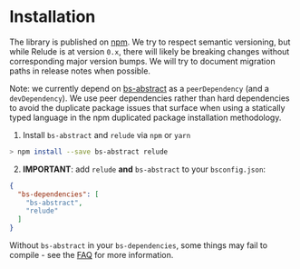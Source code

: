 # Installation

The library is published on [npm](https://www.npmjs.com/package/relude). We try to respect semantic versioning, but while Relude is at version `0.x`, there will likely be breaking changes without corresponding major version bumps.  We will try to document migration paths in release notes when possible.

Note: we currently depend on [bs-abstract](https://github.com/Risto-Stevcev/bs-abstract) as a `peerDependency` (and a `devDependency`).  We use peer dependencies rather than hard dependencies to avoid
the duplicate package issues that surface when using a statically typed language in the npm duplicated package installation methodology.


1. Install `bs-abstract` and `relude` via `npm` or `yarn`

```sh
> npm install --save bs-abstract relude
```

2. **IMPORTANT**: add `relude` **and** `bs-abstract` to your `bsconfig.json`:

```json
{
  "bs-dependencies": [
    "bs-abstract",
    "relude"
  ]
}
```

Without `bs-abstract` in your `bs-dependencies`, some things may fail to compile - see the [FAQ](FAQ.md) for more information.